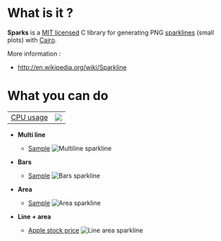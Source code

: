 # What is it ?

**Sparks** is a [MIT licensed](https://github.com/thomas-quemard/sparks/blob/master/LICENSE) C library for generating PNG [sparklines](http://en.wikipedia.org/wiki/Sparkline) (small
plots) with [Cairo](http://cairographics.org/).

More information :

* http://en.wikipedia.org/wiki/Sparkline



# What you can do

<table>
	<tr>
		<td><a href="https://github.com/thomas-quemard/sparks/blob/master/examples/line.c">CPU usage</a></td>
		<td><img src="https://github.com/thomas-quemard/sparks/raw/master/examples/line.png"></td>
	</tr>
</table>


* **Multi line**

	* [Sample](https://github.com/thomas-quemard/sparks/blob/master/examples/multi_line.c)
	![Multiline sparkline](https://github.com/thomas-quemard/sparks/raw/master/examples/multi_line.png)


* **Bars**

	* [Sample](https://github.com/thomas-quemard/sparks/blob/master/examples/bars.c)
	![Bars sparkline](https://github.com/thomas-quemard/sparks/raw/master/examples/bars.png)


* **Area**

	* [Sample](https://github.com/thomas-quemard/sparks/blob/master/examples/area.c)
	![Area sparkline](https://github.com/thomas-quemard/sparks/raw/master/examples/area.png)



* **Line + area**

	* [Apple stock price](https://github.com/thomas-quemard/sparks/blob/master/examples/line_area.c)
	![Line area sparkline](https://github.com/thomas-quemard/sparks/raw/master/examples/line_area.png)
